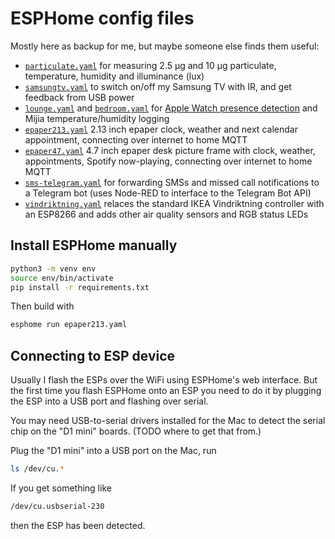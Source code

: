# ESPHome config files

Mostly here as backup for me, but maybe someone else finds them useful:

- [`particulate.yaml`](particulate.yaml) for measuring 2.5 µg and 10 µg particulate, temperature, humidity and illuminance (lux)
- [`samsungtv.yaml`](samsungtv.yaml) to switch on/off my Samsung TV with IR, and get feedback from USB power
- [`lounge.yaml`](lounge.yaml) and [`bedroom.yaml`](bedroom.yaml) for [Apple Watch presence detection](https://github.com/dalehumby/ESPHome-Apple-Watch-detection) and Mijia temperature/humidity logging
- [`epaper213.yaml`](epaper213.yaml) 2.13 inch epaper clock, weather and next calendar appointment, connecting over internet to home MQTT
- [`epaper47.yaml`](epaper47.yaml) 4.7 inch epaper desk picture frame with clock, weather, appointments, Spotify now-playing, connecting over internet to home MQTT
- [`sms-telegram.yaml`](sms-telegram.yaml) for forwarding SMSs and missed call notifications to a Telegram bot (uses Node-RED to interface to the Telegram Bot API)
- [`vindriktning.yaml`](vindriktning.yaml) relaces the standard IKEA Vindriktning controller with an ESP8266 and adds other air quality sensors and RGB status LEDs


## Install ESPHome manually

```bash
python3 -m venv env
source env/bin/activate
pip install -r requirements.txt
```

Then build with 

```bash
esphome run epaper213.yaml
```

## Connecting to ESP device

Usually I flash the ESPs over the WiFi using ESPHome's web interface. But the first time you flash ESPHome onto an ESP you need to do it by plugging the ESP into a USB port and flashing over serial.

You may need USB-to-serial drivers installed for the Mac to detect the serial chip on the "D1 mini" boards. (TODO where to get that from.)

Plug the "D1 mini" into a USB port on the Mac, run

```bash
ls /dev/cu.*
```

If you get something like

```bash
/dev/cu.usbserial-230
```

then the ESP has been detected.
